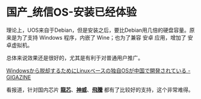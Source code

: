 # 国产_统信OS-安装已经体验

理论上，UOS来自于Debian，但是安装之后，要比Debian用几倍的硬盘容量。原来是为了支持 Windows 程序，内嵌了 Wine；也为了兼容 安卓 应用，增加了 安卓虚拟机。

总体来说效果还是很好的，尤其是有利于对普通用户推广。

[Windowsから脱却するためにLinuxベースの独自OSが中国で開発されている - GIGAZINE](https://gigazine.net/news/20200329-chinese-operation-system/)

看报道，针对国内芯片 **[龍芯](https://ja.wikipedia.org/wiki/龍芯)**、**[神威](https://en.wikipedia.org/wiki/Sunway_(processor))**、**[飛騰](https://ja.wikipedia.org/wiki/飛騰)** 都有了比较好的支持，这个非常难得。
